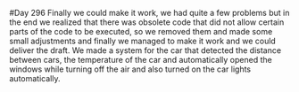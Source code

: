 #Day 296
Finally we could make it work, we had quite a few problems but in the end we realized that there was obsolete code that did not allow certain parts of the code to be executed, so we removed them and made some small adjustments and finally we managed to make it work and we could deliver the draft. We made a system for the car that detected the distance between cars, the temperature of the car and automatically opened the windows while turning off the air and also turned on the car lights automatically.
